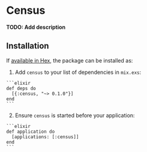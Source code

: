 # Census

**TODO: Add description**

## Installation

If [available in Hex](https://hex.pm/docs/publish), the package can be installed as:

  1. Add `census` to your list of dependencies in `mix.exs`:

    ```elixir
    def deps do
      [{:census, "~> 0.1.0"}]
    end
    ```

  2. Ensure `census` is started before your application:

    ```elixir
    def application do
      [applications: [:census]]
    end
    ```

